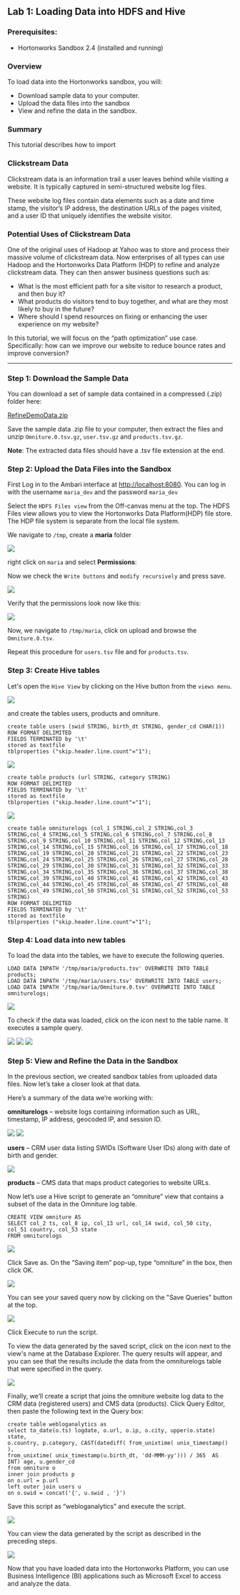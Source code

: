 ## Lab 1: Loading Data into HDFS and Hive

### Prerequisites:

* Hortonworks Sandbox 2.4 (installed and running)

### Overview

To load data into the Hortonworks sandbox, you will:

* Download sample data to your computer.
* Upload the data files into the sandbox
* View and refine the data in the sandbox.

### Summary

This tutorial describes how to import 

### Clickstream Data

Clickstream data is an information trail a user leaves behind while visiting a website. It is typically captured in semi-structured website log files.

These website log files contain data elements such as a date and time stamp, the visitor’s IP address, the destination URLs of the pages visited, and a user ID that uniquely identifies the website visitor.

### Potential Uses of Clickstream Data

One of the original uses of Hadoop at Yahoo was to store and process their massive volume of clickstream data. Now enterprises of all types can use Hadoop and the Hortonworks Data Platform (HDP) to refine and analyze clickstream data. They can then answer business questions such as:

*   What is the most efficient path for a site visitor to research a product, and then buy it?
*   What products do visitors tend to buy together, and what are they most likely to buy in the future?
*   Where should I spend resources on fixing or enhancing the user experience on my website?

In this tutorial, we will focus on the “path optimization” use case. Specifically: how can we improve our website to reduce bounce rates and improve conversion?

--------------------------------------------------------------------------------


### Step 1: Download the Sample Data

You can download a set of sample data contained in a compressed (.zip) folder here:

[RefineDemoData.zip](https://s3.amazonaws.com/hw-sandbox/tutorial8/RefineDemoData.zip)

Save the sample data .zip file to your computer, then extract the files and unzip `Omniture.0.tsv.gz`, `user.tsv.gz` and `products.tsv.gz`.

**Note**: The extracted data files should have a .tsv file extension at the end. 

### Step 2: Upload the Data Files into the Sandbox

First Log in to the Ambari interface at [http://localhost:8080](http://localhost:8080). You can log in with the username `maria_dev` and the password `maria_dev`

Select the `HDFS Files view` from the Off-canvas menu at the top. The HDFS Files view allows you to view the Hortonworks Data Platform(HDP) file store. The HDP file system is separate from the local file system.


We navigate to `/tmp`, create a **maria** folder

![](/assets/clickstream/68747470733a2f42f7777772e676f6f676c6564726976652e636f6d2f686f73742f30427a686c4f79776e4f7071386155744456453554576a497a516d633f7261773d74727565.png)  

right click on `maria` and select **Permissions**:

Now we check the `Write buttons` and `modify recursively` and press save.

![](/assets/clickstream/68747470733a22f22f7777772e676f6f676c6564726976652e636f6d2f686f73742f30427a686c4f79776e4f7071384d33557a4e693171636e426a516d633f7261773d74727565.png) 

Verify that the permissions look now like this: 

![](/assets/clickstream/68747470733a2f2f7777772e676f6f676c6564726976652e636f6d2f686f73742f30427a686c4f79776e4f70713854475a716345395252316876596d633f7261773d74727565.png) 

Now, we navigate to `/tmp/maria`, click on upload and browse the `Omniture.0.tsv`. 

Repeat this procedure for `users.tsv` file and for `products.tsv`. 

### Step 3: Create Hive tables

Let's open the `Hive View` by clicking on the Hive button from the `views menu`. 

![](/assets/clickstream/687474707133a2f2f7777772e676f6f676c6564726976652e636f6d2f686f73742f30427a686c4f79776e4f707138566c68794c575934576e6c574e324d3f7261773d74727565.png) 

and create the tables users, products and omniture. 


    create table users (swid STRING, birth_dt STRING, gender_cd CHAR(1))
    ROW FORMAT DELIMITED
    FIELDS TERMINATED by '\t'
    stored as textfile 
    tblproperties ("skip.header.line.count"="1");


![](/assets/clickstream/68747470733a2f12f7777772e676f6f676c6564726976652e636f6d2f686f73742f30427a686c4f79776e4f707138544752564c585574646c64596256553f7261773d74727565.png) 


    create table products (url STRING, category STRING)
    ROW FORMAT DELIMITED
    FIELDS TERMINATED by '\t'
    stored as textfile 
    tblproperties ("skip.header.line.count"="1");


![](/assets/clickstream/68747470733a2f23f7777772e676f6f676c6564726976652e636f6d2f686f73742f30427a686c4f79776e4f7071385a327459596b5a4463546b315a44413f7261773d74727565.png) 

    
    create table omniturelogs (col_1 STRING,col_2 STRING,col_3 STRING,col_4 STRING,col_5 STRING,col_6 STRING,col_7 STRING,col_8 STRING,col_9 STRING,col_10 STRING,col_11 STRING,col_12 STRING,col_13 STRING,col_14 STRING,col_15 STRING,col_16 STRING,col_17 STRING,col_18 STRING,col_19 STRING,col_20 STRING,col_21 STRING,col_22 STRING,col_23 STRING,col_24 STRING,col_25 STRING,col_26 STRING,col_27 STRING,col_28 STRING,col_29 STRING,col_30 STRING,col_31 STRING,col_32 STRING,col_33 STRING,col_34 STRING,col_35 STRING,col_36 STRING,col_37 STRING,col_38 STRING,col_39 STRING,col_40 STRING,col_41 STRING,col_42 STRING,col_43 STRING,col_44 STRING,col_45 STRING,col_46 STRING,col_47 STRING,col_48 STRING,col_49 STRING,col_50 STRING,col_51 STRING,col_52 STRING,col_53 STRING)
    ROW FORMAT DELIMITED
    FIELDS TERMINATED by '\t'
    stored as textfile 
    tblproperties ("skip.header.line.count"="1");


### Step 4: Load data into new tables

To load the data into the tables, we have to execute the following queries. 


	LOAD DATA INPATH '/tmp/maria/products.tsv' OVERWRITE INTO TABLE products;
	LOAD DATA INPATH '/tmp/maria/users.tsv' OVERWRITE INTO TABLE users;
	LOAD DATA INPATH '/tmp/maria/Omniture.0.tsv' OVERWRITE INTO TABLE omniturelogs;


![](/assets/clickstream/687474707333a2f2f7777772e676f6f676c6564726976652e636f6d2f686f73742f30427a686c4f79776e4f7071384f47395453324a57525864555245553f7261773d74727565.png) 

To check if the data was loaded, click on the icon next to the table name. It executes a sample query.

![](/assets/clickstream/68747470733a2f21f7777772e676f6f676c6564726976652e636f6d2f686f73742f30427a686c4f79776e4f7071384d454630556a4a3056454a734f45553f7261773d74727565.png) 
![](/assets/clickstream/68747470733a2f12f7777772e676f6f676c6564726976652e636f6d2f686f73742f30427a686c4f79776e4f707138565656745a7a4a52524442686330303f7261773d74727565.png) 
![](/assets/clickstream/68747470733a2f2f7777772e676f6f676c6564726976652e636f6d2f686f73742f30427a686c4f79776e4f70713853474a6d65455533625745304d54673f7261773d74727565.png) 
### Step 5: View and Refine the Data in the Sandbox

In the previous section, we created sandbox tables from uploaded data files. Now let’s take a closer look at that data.

Here’s a summary of the data we’re working with:

**omniturelogs** – website logs containing information such as URL, timestamp, IP address, geocoded IP, and session ID.

![](/assets/clickstream/687474707133a2f2f7777772e676f6f676c6564726976652e636f6d2f686f73742f30427a686c4f79776e4f707138516e70445a4846365332395454584d3f7261773d74727565.png) 
![](/assets/clickstream/68747470733a2f2f7777772e676f6f676c6564726976652e636f6d2f686f73742f30427a686c4f79776e4f7071386158707a5430787161475a6d5647383f7261773d74727565.png) 

**users** – CRM user data listing SWIDs (Software User IDs) along with date of birth and gender.

![](/assets/clickstream/68747470733a2f2f7777772e676f6f676c6564726976652e636f6d2f686f73742f30427a686c4f79776e4f70713854576b784d46677757576c465344513f7261773d74727565.png) 

**products** – CMS data that maps product categories to website URLs.

Now let’s use a Hive script to generate an “omniture” view that contains a subset of the data in the Omniture log table. 


	CREATE VIEW omniture AS 
	SELECT col_2 ts, col_8 ip, col_13 url, col_14 swid, col_50 city, col_51 country, col_53 state 
	FROM omniturelogs 
	

![](/assets/clickstream/68747470733a2f2f7777772e676f6f676c6564726976652e636f6d2f686f73742f30427a686c4f79776e4f7071384e55467a556d744253586c5a6147383f7261773d74727565.png) 

Click Save as. On the “Saving item” pop-up, type “omniture” in the box, then click OK.

![](/assets/clickstream/68747470733a2f2f7777772e676f6f676c6564726976652e636f6d2f686f73742f30427a686c4f79776e4f707138546c52745557684d5130686c5645453f7261773d74727565.png) 

You can see your saved query now by clicking on the "Save Queries" button at the top.

![](/assets/clickstream/68747470733a2f2f7777772e676f6f676c6564726976652e636f6d2f686f73742f30427a686c4f79776e4f707138556c59305758426b623164526157633f7261773d74727565.png) 

Click Execute to run the script.

To view the data generated by the saved script, click on the icon next to the view's name at the Database Explorer. 
The query results will appear, and you can see that the results include the data from the omniturelogs table that were specified in the query.

![](/assets/clickstream/68747470733a2f2f7777772e676f6f676c6564726976652e636f6d2f686f73742f30427a686c4f79776e4f7071385a4574665a305a47556b6c524d30553f7261773d74727565.png) 

Finally, we’ll create a script that joins the omniture website log data to the CRM data (registered users) and CMS data (products). Click Query Editor, then paste the following text in the Query box:


    create table webloganalytics as 
    select to_date(o.ts) logdate, o.url, o.ip, o.city, upper(o.state) state, 
    o.country, p.category, CAST(datediff( from_unixtime( unix_timestamp() ), 
    from_unixtime( unix_timestamp(u.birth_dt, 'dd-MMM-yy'))) / 365  AS INT) age, u.gender_cd
    from omniture o 
    inner join products p     
    on o.url = p.url 
    left outer join users u 
    on o.swid = concat('{', u.swid , '}')


Save this script as “webloganalytics” and execute the script. 

![](/assets/clickstream/68747470733a2f2f7777772e676f6f676c6564726976652e636f6d2f686f73742f30427a686c4f79776e4f707138526c6877583246664d3367774e55453f7261773d74727565.png) 

You can view the data generated by the script as described in the preceding steps.

![](/assets/clickstream/68747470733a2f2f7777772e676f6f676c6564726976652e636f6d2f686f73742f30427a686c4f79776e4f7071384d445631627a4a72633245305354513f7261773d74727565.png) 

Now that you have loaded data into the Hortonworks Platform, you can use Business Intelligence (BI) applications such as Microsoft Excel to access and analyze the data.